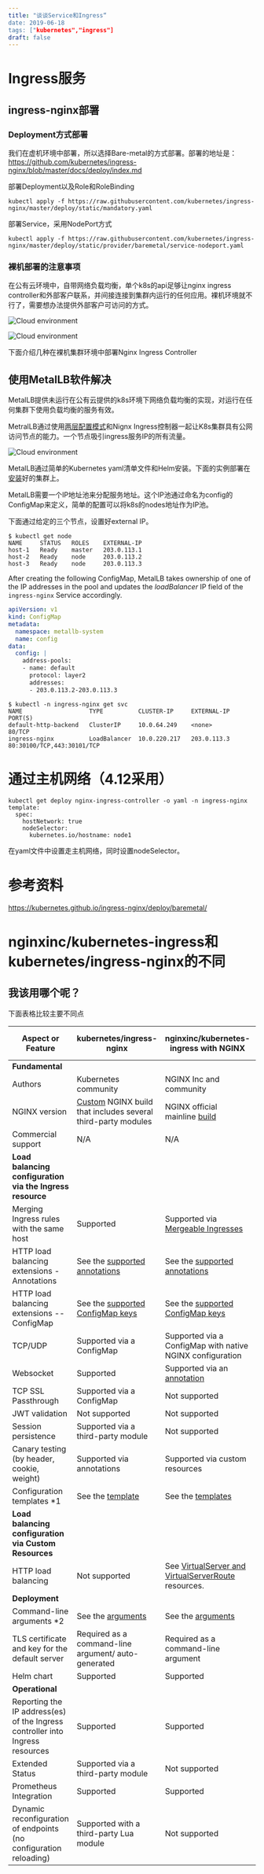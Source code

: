 ```yaml
---
title: "谈谈Service和Ingress“
date: 2019-06-18
tags: ["kubernetes","ingress"]
draft: false
---
```


# Ingress服务

## ingress-nginx部署

### Deployment方式部署

我们在虚机环境中部署，所以选择Bare-metal的方式部署。部署的地址是：https://github.com/kubernetes/ingress-nginx/blob/master/docs/deploy/index.md

部署Deployment以及Role和RoleBinding

    kubectl apply -f https://raw.githubusercontent.com/kubernetes/ingress-nginx/master/deploy/static/mandatory.yaml
部署Service，采用NodePort方式

    kubectl apply -f https://raw.githubusercontent.com/kubernetes/ingress-nginx/master/deploy/static/provider/baremetal/service-nodeport.yaml

### 裸机部署的注意事项
在公有云环境中，自带网络负载均衡，单个k8s的api足够让nginx ingress controller和外部客户联系，并间接连接到集群内运行的任何应用。裸机环境就不行了，需要想办法提供外部客户可访问的方式。

![Cloud environment](../img/cloud_overview.jpg)

![Cloud environment](../img/baremetal_overview.jpg)

下面介绍几种在裸机集群环境中部署Nginx Ingress Controller

## 使用MetalLB软件解决

MetalLB提供未运行在公有云提供的k8s环境下网络负载均衡的实现，对运行在任何集群下使用负载均衡的服务有效。

MetralLB通过使用[两层配置模式](https://metallb.universe.tf/tutorial/layer2/)和Nignx Ingress控制器一起让K8s集群具有公网访问节点的能力。一个节点吸引ingress服务IP的所有流量。

![Cloud environment](../img/metallb.jpg)

MetalLB通过简单的Kubernetes yaml清单文件和Helm安装。下面的实例部署在[安装](https://metallb.universe.tf/installation/)好的集群上。

MetalLB需要一个IP地址池来分配服务地址。这个IP池通过命名为config的ConfigMap来定义，简单的配置可以将k8s的nodes地址作为IP池。

下面通过给定的三个节点，设置好external IP。

```console
$ kubectl get node
NAME     STATUS   ROLES    EXTERNAL-IP
host-1   Ready    master   203.0.113.1
host-2   Ready    node     203.0.113.2
host-3   Ready    node     203.0.113.3
```

After creating the following ConfigMap, MetalLB takes ownership of one of the IP addresses in the pool and updates
the *loadBalancer* IP field of the `ingress-nginx` Service accordingly.

```yaml
apiVersion: v1
kind: ConfigMap
metadata:
  namespace: metallb-system
  name: config
data:
  config: |
    address-pools:
    - name: default
      protocol: layer2
      addresses:
      - 203.0.113.2-203.0.113.3
```

```console
$ kubectl -n ingress-nginx get svc
NAME                   TYPE          CLUSTER-IP     EXTERNAL-IP  PORT(S)
default-http-backend   ClusterIP     10.0.64.249    <none>       80/TCP
ingress-nginx          LoadBalancer  10.0.220.217   203.0.113.3  80:30100/TCP,443:30101/TCP
```

# 通过主机网络（4.12采用）

```
kubectl get deploy nginx-ingress-controller -o yaml -n ingress-nginx
template:
  spec:
    hostNetwork: true
    nodeSelector:
      kubernetes.io/hostname: node1
```
在yaml文件中设置走主机网络，同时设置nodeSelector。




# 参考资料

https://kubernetes.github.io/ingress-nginx/deploy/baremetal/



# nginxinc/kubernetes-ingress和kubernetes/ingress-nginx的不同

## 我该用哪个呢？

下面表格比较主要不同点

| Aspect or Feature | kubernetes/ingress-nginx | nginxinc/kubernetes-ingress with NGINX | nginxinc/kubernetes-ingress with NGINX Plus |
| --- | --- | --- | --- |
| **Fundamental** |
| Authors | Kubernetes community | NGINX Inc and community |  NGINX Inc and community |
| NGINX version | [Custom](https://github.com/kubernetes/ingress-nginx/tree/master/images/nginx) NGINX build that includes several third-party modules | NGINX official mainline [build](https://github.com/nginxinc/docker-nginx) | NGINX Plus |
| Commercial support | N/A | N/A | Included |
| **Load balancing configuration via the Ingress resource** |
| Merging Ingress rules with the same host | Supported | Supported via [Mergeable Ingresses](../examples/mergeable-ingress-types) | Supported via [Mergeable Ingresses](../examples/mergeable-ingress-types) |
| HTTP load balancing extensions - Annotations | See the [supported annotations](https://github.com/kubernetes/ingress-nginx/blob/master/docs/user-guide/nginx-configuration/annotations.md) | See the [supported annotations](configmap-and-annotations.md) | See the [supported annotations](configmap-and-annotations.md)|
| HTTP load balancing extensions -- ConfigMap | See the [supported ConfigMap keys](https://github.com/kubernetes/ingress-nginx/blob/master/docs/user-guide/nginx-configuration/configmap.md) | See the [supported ConfigMap keys](configmap-and-annotations.md) | See the [supported ConfigMap keys](configmap-and-annotations.md) |
| TCP/UDP | Supported via a ConfigMap | Supported via a ConfigMap with native NGINX configuration | Supported via a ConfigMap with native NGINX configuration |
| Websocket  | Supported | Supported via an [annotation](../examples/websocket) | Supported via an [annotation](../examples/websocket) |
| TCP SSL Passthrough | Supported via a ConfigMap | Not supported | Not supported |
| JWT validation | Not supported | Not supported | Supported |
| Session persistence | Supported via a third-party module | Not supported | Supported |
| Canary testing (by header, cookie, weight) | Supported via annotations | Supported via custom resources | Supported via custom resources |
| Configuration templates *1 | See the [template](https://github.com/kubernetes/ingress-nginx/blob/master/rootfs/etc/nginx/template/nginx.tmpl) | See the [templates](../internal/configs/version1) | See the [templates](../internal/configs/version1) |
| **Load balancing configuration via Custom Resources** |
| HTTP load balancing | Not supported | See [VirtualServer and VirtualServerRoute](virtualserver-and-virtualserverroute.md) resources. | See [VirtualServer and VirtualServerRoute](virtualserver-and-virtualserverroute.md) resources. |
| **Deployment** |
| Command-line arguments *2 | See the [arguments](https://github.com/kubernetes/ingress-nginx/blob/master/docs/user-guide/cli-arguments.md) | See the [arguments](cli-arguments.md) | See the [arguments](cli-arguments.md) |
| TLS certificate and key for the default server | Required as a command-line argument/ auto-generated | Required as a command-line argument | Required as a command-line argument |
| Helm chart | Supported | Supported | Supported |
| **Operational** |
| Reporting the IP address(es) of the Ingress controller into Ingress resources | Supported | Supported | Supported |
| Extended Status | Supported via a third-party module | Not supported | Supported |
| Prometheus Integration | Supported | Supported | Supported |
| Dynamic reconfiguration of endpoints (no configuration reloading) | Supported with a third-party Lua module | Not supported | Supported |



